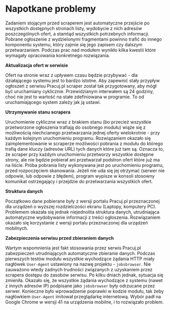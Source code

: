 # Napotkane problemy

Zadaniem stojącym przed scraperem jest automatyczne przejście po wszystkich
dostępnych stronach listy, wydobycie z nich adresów poszczególnych ofert, a
stamtąd wszystkich potrzebnych informacji. Pobrane ogłoszenie z wydzielonymi
fragmentami powinno trafić do innego komponentu systemu, który zajmie się jego
zapisem czy dalszym przetwarzaniem. Podczas prac nad modułem wynikło kilka
kwestii które wymagały opracowania konkretnego rozwiązania.


**Aktualizacja ofert w serwisie**

Ofert na stronie wraz z upływem czasu będzie przybywać - dla działającego systemu
jest to bardzo istotne. Aby zapewnić stały przypływ ogłoszeń z serwisu Pracuj.pl
scraper został tak przygotowany, aby mógł być uruchamiany cyklicznie.
Przewidzianym interwałem są 24 godziny, choć nie jest to wartość na stałe zdefiniowana
w programie. To od uruchamiającego system zależy jak ją ustawi.


**Utrzymywanie stanu scrapera**

Uruchomienie cykliczne wraz z brakiem stanu (bo przecież wszystkie przetworzone
ogłoszenia trafiają do osobnego modułu) wiąże się z możliwością niechcianego
przetwarzania jednej oferty wielokrotnie - przy każdym kolejnym uruchomieniu
programu. Rozwiązaniem okazało się zaimplementowanie
w scraperze możliwości pobrania z modułu do którego trafią dane kluczy (adresów URL)
tych danych które już tam są. Oznacza to, że scraper przy każdym uruchomieniu
przetworzy wszystkie dostępne strony, ale nie będzie pobierał ani przetwarzał
podstron ofert które już ma na liście. Próba pobrania listy wykonywana jest po
uruchomieniu programu, przed rozpoczęciem skanowania. Jeżeli nie uda się jej
otrzymać (serwer nie odpowie, lub odpowie z błędem), program wypisze w konsoli
stosowny komunikat ostrzegający i przejdzie do przetwarzania wszystkich ofert.


**Struktura danych**

Początkowo dane pobierane były z wersji portalu Pracuj.pl przeznaczonej dla
urządzeń o wyższej rozdzielczości ekranu (Laptopy, komputery PC). Problemem okazała
się jednak niejednolita struktura danych, utrudniająca automatyczne wydobywanie
informacji z treści ogłoszenia. Rozwiązaniem okazało się korzystanie z wersji
portalu przeznaczonej dla urządzeń mobilnych.


**Zabezpieczenia serwisu przed zbieraniem danych**

Wartym wspomnienia jest fakt stosowania przez serwis Pracuj.pl zabezpieczeń
utrudniających automatyczne zbieranie danych. Podczas pierwszych testów
modułu wszystkie wychodzące żądania HTTP miały nagłówek `User-Agent` ustawiony
na nazwę projektu - `jobsbrowser`. Nie zauważono wtedy żadnych
trudności związanych z uzyskaniem przez scrapera dostępu do zasobów
serwisu. Po kilku dniach jednak, sytuacja się zmieniła. Okazało się, że wszystkie
żądania wychodzące z systemu (nawet z innych adresów IP) podpisane jako `jobsbrowser` były
odrzucane przez serwer. Konieczne było wprowadzenie poprawki w kodzie modułu,
tak żeby nagłówkiem `User-Agent` imitował przeglądarkę internetową. Wybór padł
na Google Chrome w wersji 41 na urządzenia mobilne, i to rozwiązało problem.
